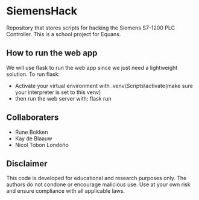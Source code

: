 # SiemensHack
Repository that stores scripts for hacking the Siemens S7-1200 PLC Controller. This is a school project for Equans.

## How to run the web app
We will use flask to run the web app since we just need a lightweight solution. To run flask:

- Activate your virtual environment with .venv\Scripts\activate(make sure your interpreter is set to this venv)
- then run the web server with: flask run

## Collaboraters

- Rune Bokken
- Kay de Blaauw
- Nicol Tobon Londoño

## Disclaimer
This code is developed for educational and research purposes only.
The authors do not condone or encourage malicious use.
Use at your own risk and ensure compliance with all applicable laws.